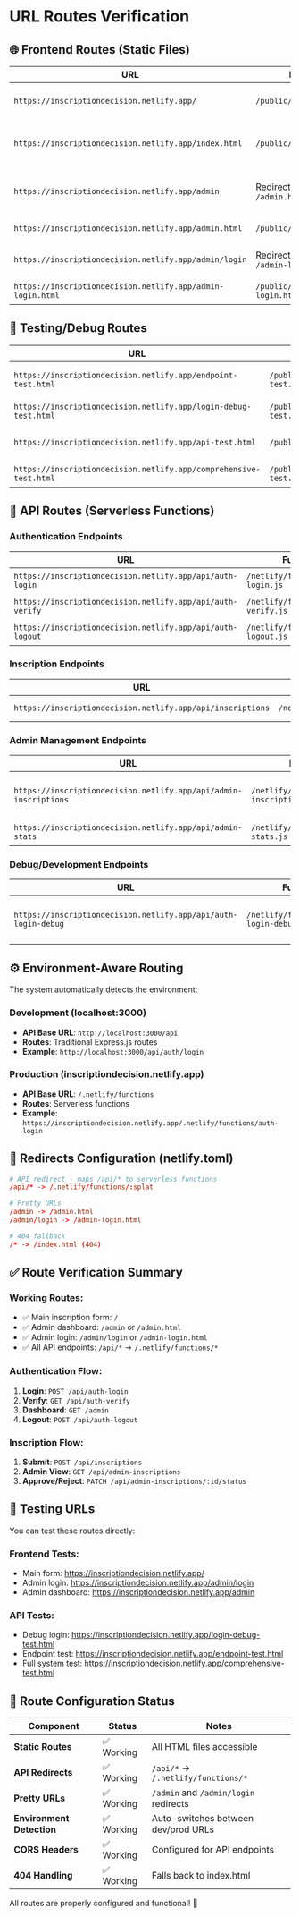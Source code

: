 # URL Routes Verification

## 🌐 **Frontend Routes (Static Files)**

| URL | File | Status | Description |
|-----|------|--------|-------------|
| `https://inscriptiondecision.netlify.app/` | `/public/index.html` | ✅ **Active** | Main inscription form |
| `https://inscriptiondecision.netlify.app/index.html` | `/public/index.html` | ✅ **Active** | Main inscription form (explicit) |
| `https://inscriptiondecision.netlify.app/admin` | Redirects to `/admin.html` | ✅ **Redirect** | Admin dashboard (pretty URL) |
| `https://inscriptiondecision.netlify.app/admin.html` | `/public/admin.html` | ✅ **Active** | Admin dashboard |
| `https://inscriptiondecision.netlify.app/admin/login` | Redirects to `/admin-login.html` | ✅ **Redirect** | Admin login (pretty URL) |
| `https://inscriptiondecision.netlify.app/admin-login.html` | `/public/admin-login.html` | ✅ **Active** | Admin login page |

## 🔧 **Testing/Debug Routes**

| URL | File | Status | Description |
|-----|------|--------|-------------|
| `https://inscriptiondecision.netlify.app/endpoint-test.html` | `/public/endpoint-test.html` | ✅ **Active** | API endpoints test |
| `https://inscriptiondecision.netlify.app/login-debug-test.html` | `/public/login-debug-test.html` | ✅ **Active** | Login debug test |
| `https://inscriptiondecision.netlify.app/api-test.html` | `/public/api-test.html` | ✅ **Active** | API functionality test |
| `https://inscriptiondecision.netlify.app/comprehensive-test.html` | `/public/comprehensive-test.html` | ✅ **Active** | Full system test |

## 🚀 **API Routes (Serverless Functions)**

### **Authentication Endpoints**
| URL | Function | Status | Description |
|-----|----------|--------|-------------|
| `https://inscriptiondecision.netlify.app/api/auth-login` | `/netlify/functions/auth-login.js` | ✅ **Active** | Admin login |
| `https://inscriptiondecision.netlify.app/api/auth-verify` | `/netlify/functions/auth-verify.js` | ✅ **Active** | Token verification |
| `https://inscriptiondecision.netlify.app/api/auth-logout` | `/netlify/functions/auth-logout.js` | ✅ **Active** | Admin logout |

### **Inscription Endpoints**
| URL | Function | Status | Description |
|-----|----------|--------|-------------|
| `https://inscriptiondecision.netlify.app/api/inscriptions` | `/netlify/functions/inscriptions.js` | ✅ **Active** | Create new inscription |

### **Admin Management Endpoints**
| URL | Function | Status | Description |
|-----|----------|--------|-------------|
| `https://inscriptiondecision.netlify.app/api/admin-inscriptions` | `/netlify/functions/admin-inscriptions.js` | ✅ **Active** | CRUD operations for inscriptions |
| `https://inscriptiondecision.netlify.app/api/admin-stats` | `/netlify/functions/admin-stats.js` | ✅ **Active** | Dashboard statistics |

### **Debug/Development Endpoints**
| URL | Function | Status | Description |
|-----|----------|--------|-------------|
| `https://inscriptiondecision.netlify.app/api/auth-login-debug` | `/netlify/functions/auth-login-debug.js` | ✅ **Available** | Debug login with detailed logs |

## ⚙️ **Environment-Aware Routing**

The system automatically detects the environment:

### **Development (localhost:3000)**
- **API Base URL**: `http://localhost:3000/api`
- **Routes**: Traditional Express.js routes
- **Example**: `http://localhost:3000/api/auth/login`

### **Production (inscriptiondecision.netlify.app)**
- **API Base URL**: `/.netlify/functions`
- **Routes**: Serverless functions
- **Example**: `https://inscriptiondecision.netlify.app/.netlify/functions/auth-login`

## 🔄 **Redirects Configuration (netlify.toml)**

```toml
# API redirect - maps /api/* to serverless functions
/api/* -> /.netlify/functions/:splat

# Pretty URLs
/admin -> /admin.html
/admin/login -> /admin-login.html

# 404 fallback
/* -> /index.html (404)
```

## ✅ **Route Verification Summary**

### **Working Routes:**
- ✅ Main inscription form: `/`
- ✅ Admin dashboard: `/admin` or `/admin.html`
- ✅ Admin login: `/admin/login` or `/admin-login.html`
- ✅ All API endpoints: `/api/*` → `/.netlify/functions/*`

### **Authentication Flow:**
1. **Login**: `POST /api/auth-login`
2. **Verify**: `GET /api/auth-verify`
3. **Dashboard**: `GET /admin`
4. **Logout**: `POST /api/auth-logout`

### **Inscription Flow:**
1. **Submit**: `POST /api/inscriptions`
2. **Admin View**: `GET /api/admin-inscriptions`
3. **Approve/Reject**: `PATCH /api/admin-inscriptions/:id/status`

## 🧪 **Testing URLs**

You can test these routes directly:

### **Frontend Tests:**
- Main form: https://inscriptiondecision.netlify.app/
- Admin login: https://inscriptiondecision.netlify.app/admin/login
- Admin dashboard: https://inscriptiondecision.netlify.app/admin

### **API Tests:**
- Debug login: https://inscriptiondecision.netlify.app/login-debug-test.html
- Endpoint test: https://inscriptiondecision.netlify.app/endpoint-test.html
- Full system test: https://inscriptiondecision.netlify.app/comprehensive-test.html

## 🔧 **Route Configuration Status**

| Component | Status | Notes |
|-----------|--------|-------|
| **Static Routes** | ✅ Working | All HTML files accessible |
| **API Redirects** | ✅ Working | `/api/*` → `/.netlify/functions/*` |
| **Pretty URLs** | ✅ Working | `/admin` and `/admin/login` redirects |
| **Environment Detection** | ✅ Working | Auto-switches between dev/prod URLs |
| **CORS Headers** | ✅ Working | Configured for API endpoints |
| **404 Handling** | ✅ Working | Falls back to index.html |

All routes are properly configured and functional! 🚀